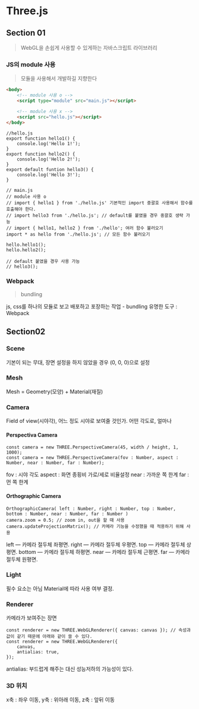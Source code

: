 # Three.js

## Section 01

> WebGL을 손쉽게 사용할 수 있게하는 자바스크립트 라이브러리

### JS의 module 사용

> 모듈을 사용해서 개발하길 지향한다

```html
<body>
    <!-- module 사용 o -->
    <script type="module" src="main.js"></script>

    <!-- module 사용 x -->
    <script src="hello.js"></script>
</body>
```

```JS
//hello.js
export function hello1() {
    console.log('Hello 1!');
}
export function hello2() {
    console.log('Hello 2!');
}
export default funtion hello3() {
    console.log('Hello 3!');
}
```

```JS
// main.js
// module 사용 o
// import { hello1 } from './hello.js' 기본적인 import 중괄호 사용해서 함수를 호출해야 한다.
// import hello3 from './hello.js'; // default를 붙였을 경우 중괄호 생략 가능
// import { hello1, hello2 } from './hello'; 여러 함수 불러오기
import * as hello from './hello.js'; // 모든 함수 불러오기

hello.hello1();
hello.hello2();

// default 붙였을 경우 사용 가능
// hello3();
```

### Webpack

> bundling

js, css를 하나의 모듈로 보고 배포하고 포장하는 작업 - bundling
유명한 도구 : Webpack

## Section02

### Scene

기본이 되는 무대, 장면
설정을 하지 않았을 경우 (0, 0, 0)으로 설정

### Mesh

Mesh = Geometry(모양) + Material(재질)

### Camera

Field of view(시야각), 어느 정도 시야로 보여줄 것인가. 어떤 각도로, 얼마나

#### Perspectiva Camera

```JS
const camera = new THREE.PerspectiveCamera(45, width / height, 1, 1000);
const camera = new THREE.PerspectiveCamera(fov : Number, aspect : Number, near : Number, far : Number);
```

fov : 시야 각도
aspect : 화면 종횡비 가로/세로 비율설정
near : 가까운 쪽 한계
far : 먼 쪽 한계

#### Orthographic Camera

```JS
OrthographicCamera( left : Number, right : Number, top : Number, bottom : Number, near : Number, far : Number )
camera.zoom = 0.5; // zoom in, out을 할 때 사용
camera.updateProjectionMatrix(); // 카메라 기능을 수정했을 때 적용하기 위해 사용
```

left — 카메라 절두체 좌평면.
right — 카메라 절두체 우평면.
top — 카메라 절두체 상평면.
bottom — 카메라 절두체 하평면.
near — 카메라 절두체 근평면.
far — 카메라 절두체 원평면.

### Light

필수 요소는 아님 Material에 따라 사용 여부 결정.

### Renderer

카메라가 보여주는 장면

```JS
const renderer = new THREE.WebGLRenderer({ canvas: canvas }); // 속성과 값이 같기 때문에 아래와 같이 쓸 수 있다.
const renderer = new THREE.WebGLRenderer({
    canvas,
    antialias: true,
});
```

antialias: 부드럽게 해주는 대신 성능저하의 가능성이 있다.

### 3D 위치

x축 : 좌우 이동, y축 : 위아래 이동, z축 : 앞뒤 이동
